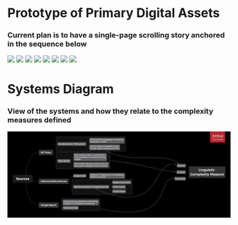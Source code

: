 # Prototype of Primary Digital Assets
### Current plan is to have a single-page scrolling story anchored in the sequence below

<img src="Web 1920 – 3.png">
<img src="Web 1920 – 2.png">
<img src="Web 1920 – 6.png">
<img src="Web 1920 – 5.png">
<img src="Web 1920 – 10.png">
<img src="Web 1920 – 7.png">
<img src="Web 1920 – 8.png">
<img src="Web 1920 – 9.png">

# Systems Diagram
### View of the systems and how they relate to the complexity measures defined

<img src="system-diagram-1.png">
